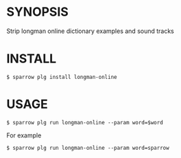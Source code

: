 # SYNOPSIS

Strip longman online dictionary examples and sound tracks

# INSTALL

    $ sparrow plg install longman-online

# USAGE

    $ sparrow plg run longman-online --param word=$word

For example

    $ sparrow plg run longman-online --param word=sparrow







